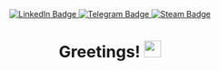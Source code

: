 <div id="header" align="center">

</div>
<div id="badges" align="center">
  <a href="https://www.linkedin.com/in/romas-bitinas-b90187232/">
    <img src="https://img.shields.io/badge/LinkedIn-lightblue?style=for-the-badge&logo=linkedin&logoColor=blue" alt="LinkedIn Badge"/>
  </a>
  <a href="https://t.me/RomasBitinas">
    <img src="https://img.shields.io/badge/Telegram-blue?style=for-the-badge&logo=telegram&logoColor=white" alt="Telegram Badge"/>
  </a>
<a href="https://steamcommunity.com/profiles/76561199121950886/">
    <img src="https://img.shields.io/badge/Steam-darkblue?style=for-the-badge&logo=steam&logoColor=black" alt="Steam Badge"/>
  </a>
</div>
<h1 align="center">
  Greetings!
  <img src="https://media.giphy.com/media/hvRJCLFzcasrR4ia7z/giphy.gif" width="30px"/>
</h1>
